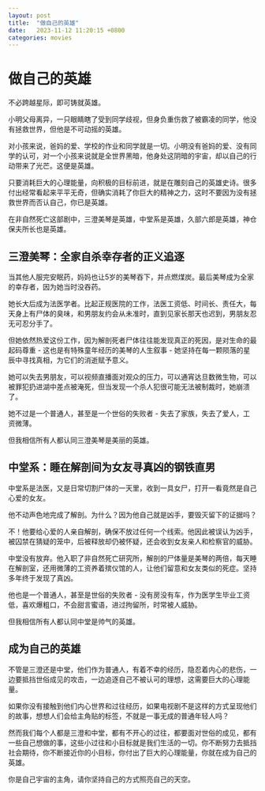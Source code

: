 ```yaml
---
layout: post
title:  "做自己的英雄"
date:   2023-11-12 11:20:15 +0800
categories: movies
---
```


# 做自己的英雄

不必跨越星际，即可铸就英雄。

小明父母离异，一只眼睛瞎了受到同学歧视，但身负重伤救了被霸凌的同学，他没有拯救世界，但他是不可动摇的英雄。

对小孩来说，爸妈的爱、学校的作业和同学就是一切。小明没有爸妈的爱、没有同学的认可，对一个小孩来说就是全世界黑暗，他身处这阴暗的宇宙，却以自己的行动带来了光芒。这便是英雄。

只要消耗巨大的心理能量，向积极的目标前进，就是在雕刻自己的英雄史诗。很多付出经常看起来平平无奇，但确实消耗了你巨大的精神之力，这时不要因为没有拯救世界而否认自己，你已是英雄。

在非自然死亡这部剧中，三澄美琴是英雄，中堂系是英雄，久部六郎是英雄，神仓保夫所长也是英雄。

## 三澄美琴：全家自杀幸存者的正义追逐

当其他人服完安眠药，妈妈也让5岁的美琴吞下，并点燃煤炭。最后美琴成为全家的幸存者，因为她当时没吞药。

她长大后成为法医学者。比起正规医院的工作，法医工资低、时间长、责任大，每天身上有尸体的臭味，和男朋友约会从未准时，直到见家长那天也迟到，男朋友忍无可忍分手了。

但她依然热爱这份工作，因为解剖死者尸体往往能发现真正的死因，是对生命的最起码尊重 - 这也是有特殊童年经历的美琴的人生叙事 - 她坚持在每一颗陨落的星辰中寻找真相，为它们的消逝赋予意义。

她可以失去男朋友，可以视频直播面对观众的压力，可以通宵达旦数微生物，可以被罪犯扔进湖中差点被淹死，但当发现一个杀人犯很可能无法被制裁时，她崩溃了。

她不过是一个普通人，甚至是一个世俗的失败者 - 失去了家族，失去了爱人，工资微薄。

但我相信所有人都认同三澄美琴是美丽的英雄。

## 中堂系：睡在解剖间为女友寻真凶的钢铁直男

中堂系是法医，又是日常切割尸体的一天里，收到一具女尸，打开一看竟然是自己心爱的女友。

他不动声色地完成了解剖。为什么？因为他自己就是凶手，要毁灭留下的证据吗？

不！他要给心爱的人亲自解剖，确保不放过任何一个线索。他因此被误认为凶手，被囚禁在猜疑的笼中，后被释放却仍被怀疑，还会收到女友亲人和检察官的威胁。

中堂没有放弃。他入职了非自然死亡研究所，解剖的尸体量是美琴的两倍，每天睡在解剖室，还用微薄的工资养着殡仪馆的人，让他们留意和女友类似的死症。坚持多年终于发现了真凶。

他也是一个普通人，甚至是世俗的失败者 - 没有房没有车，作为医学生毕业工资低，喜欢爆粗口，不会甜言蜜语，进过拘留所，时常被人威胁。

但我相信所有人都认同中堂是帅气的英雄。

## 成为自己的英雄

不管是三澄还是中堂，他们作为普通人，有着不幸的经历，隐忍着内心的悲伤，一边要抵挡世俗成见的攻击，一边追逐自己不被认可的理想，这需要巨大的心理能量。

如果你没有接触到他们内心世界和过往经历，如果电视剧不是这样的方式呈现他们的故事，想想人们会给主角贴的标签，不就是一事无成的普通年轻人吗？

然而我们每个人都是三澄和中堂，都有不开心的过往，都要面对世俗的成见，都有一些自己想做的事，这些小过往和小目标就是我们生活的一切。你不断努力去抵挡社会期待，你不断接近你的小目标，你付出了巨大的心理能量，你就在成为自己的英雄。

你是自己宇宙的主角，请你坚持自己的方式照亮自己的天空。
